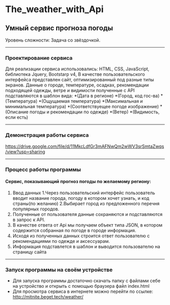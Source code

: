 # The_weather_with_Api
## Умный сервис прогноза погоды
Уровень сложности: Задача со звёздочкой.
***
### Проектирование сервиса
Для реализации сервиса использовались: HTML, CSS, JavaScript, библиотека Jquery, Bootstarp v4,
В качестве пользовательского интерфейса представлен сайт, оптимизированный под разные типы экранов.
Данные о городе, температуре, осадках, рекомендации подходящей одежды, ветре и видимости полученные с API подставляются в шаблон вида:
*(Дата в регионе)
*(Город, код гос-ва)
*(Температура)
*(Ощущаемая температура)
*(Максимальная и минимальная температура)
*(Соответствуещее погоде изображение)
*(Описание погоды и рекомендации по одежде)
*(Ветер)
*(Видимость, если есть)
***
### Демонстрация работы сервиса
https://drive.google.com/file/d/11MkcLdfGr3mAFNwQm2wWV3srSmtaZwqs/view?usp=sharing
***
### Процесс работы программы
#### Сервис, показывающий прогноз погоды по желаемому региону:
1. Ввод данных 
  1.Через пользовательский интерфейс пользователь вводит название города, погоду в котором хочет узнать, и код страны(по желанию)
  2.Выбирает город из предложенного перечня популярных городов.
2. Полученные от пользователя данные сохраняются и подставляются в запрос к API.
3. В качестве ответа от Api мы получаем объект типа JSON, в котором содержится собранная по погоде в городе информация.
4. Исходя из полученных данных строится ответ пользователю с рекомендациями по одежде и аксессуарам. 
5. Информация подставлется в шаблон и выводится пользователю на страницу сайта
***
### Запуск программы на своём устройстве
+ Для запуска программы достаточно скачать папку с файлами себе на устройство и открыть с помощью браузера файл index.html
+ Для просмотра сервиса в интернете можно перейти по ссылке: http://mitnite.beget.tech/weather/
